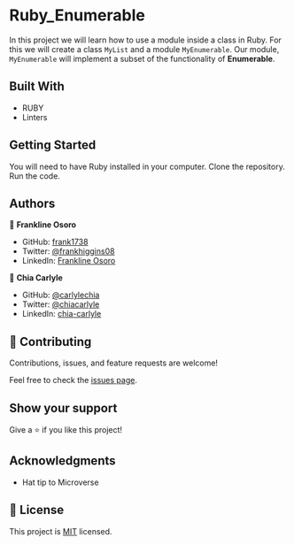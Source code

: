 # Ruby_Enumerable
In this project we will learn how to use a module inside a class in Ruby. For this we will create a class `MyList` and a module `MyEnumerable`. Our module, `MyEnumerable` will implement a subset of the functionality of **Enumerable**.

## Built With

- RUBY
- Linters


## Getting Started

You will need to have Ruby installed in your computer.
Clone the repository.
Run the code.


## Authors

👤 **Frankline Osoro**
- GitHub: [frank1738](https://github.com/frank1738)
- Twitter: [@frankhiggins08](https://twitter.com/frankhiggins08)
- LinkedIn: [Frankline Osoro](http://www.linkedin.com/in/frankline-osoro-b526ba18b)

👤 **Chia Carlyle**
- GitHub: [@carlylechia](https://github.com/carlylechia)
- Twitter: [@chiacarlyle](https://twitter.com/chiacarlyle)
- LinkedIn: [chia-carlyle](https://linkedin.com/in/chia-carlyle)


## 🤝 Contributing

Contributions, issues, and feature requests are welcome!

Feel free to check the [issues page](../../issues/).

## Show your support

Give a ⭐️ if you like this project!

## Acknowledgments

- Hat tip to Microverse

## 📝 License

This project is [MIT](./MIT.md) licensed.
